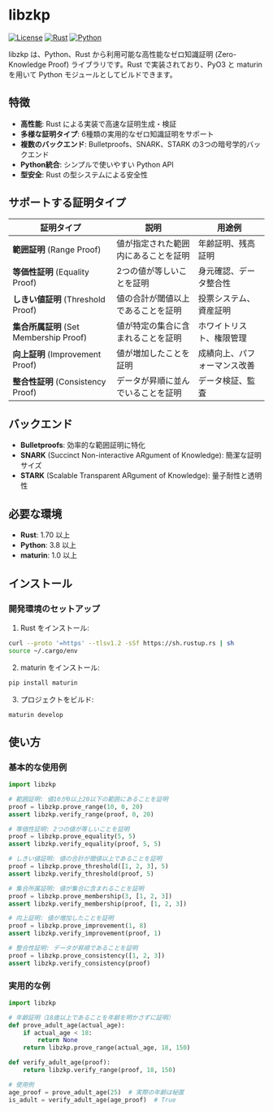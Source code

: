 # libzkp

[![License](https://img.shields.io/badge/license-Apache-2.0-blue.svg)](LICENSE)
[![Rust](https://img.shields.io/badge/rust-1.70+-orange.svg)](https://www.rust-lang.org)
[![Python](https://img.shields.io/badge/python-3.8+-blue.svg)](https://www.python.org)

libzkp は、Python、Rust から利用可能な高性能なゼロ知識証明 (Zero-Knowledge Proof) ライブラリです。Rust で実装されており、PyO3 と maturin を用いて Python モジュールとしてビルドできます。

## 特徴

- **高性能**: Rust による実装で高速な証明生成・検証
- **多様な証明タイプ**: 6種類の実用的なゼロ知識証明をサポート
- **複数のバックエンド**: Bulletproofs、SNARK、STARK の3つの暗号学的バックエンド
- **Python統合**: シンプルで使いやすい Python API
- **型安全**: Rust の型システムによる安全性

## サポートする証明タイプ

| 証明タイプ | 説明 | 用途例 |
|-----------|------|--------|
| **範囲証明** (Range Proof) | 値が指定された範囲内にあることを証明 | 年齢証明、残高証明 |
| **等価性証明** (Equality Proof) | 2つの値が等しいことを証明 | 身元確認、データ整合性 |
| **しきい値証明** (Threshold Proof) | 値の合計が閾値以上であることを証明 | 投票システム、資産証明 |
| **集合所属証明** (Set Membership Proof) | 値が特定の集合に含まれることを証明 | ホワイトリスト、権限管理 |
| **向上証明** (Improvement Proof) | 値が増加したことを証明 | 成績向上、パフォーマンス改善 |
| **整合性証明** (Consistency Proof) | データが昇順に並んでいることを証明 | データ検証、監査 |

## バックエンド

- **Bulletproofs**: 効率的な範囲証明に特化
- **SNARK** (Succinct Non-interactive ARgument of Knowledge): 簡潔な証明サイズ
- **STARK** (Scalable Transparent ARgument of Knowledge): 量子耐性と透明性

## 必要な環境

- **Rust**: 1.70 以上
- **Python**: 3.8 以上
- **maturin**: 1.0 以上

## インストール

### 開発環境のセットアップ

1. Rust をインストール:
```bash
curl --proto '=https' --tlsv1.2 -sSf https://sh.rustup.rs | sh
source ~/.cargo/env
```

2. maturin をインストール:
```bash
pip install maturin
```

3. プロジェクトをビルド:
```bash
maturin develop
```

## 使い方

### 基本的な使用例

```python
import libzkp

# 範囲証明: 値10が0以上20以下の範囲にあることを証明
proof = libzkp.prove_range(10, 0, 20)
assert libzkp.verify_range(proof, 0, 20)

# 等価性証明: 2つの値が等しいことを証明
proof = libzkp.prove_equality(5, 5)
assert libzkp.verify_equality(proof, 5, 5)

# しきい値証明: 値の合計が閾値以上であることを証明
proof = libzkp.prove_threshold([1, 2, 3], 5)
assert libzkp.verify_threshold(proof, 5)

# 集合所属証明: 値が集合に含まれることを証明
proof = libzkp.prove_membership(3, [1, 2, 3])
assert libzkp.verify_membership(proof, [1, 2, 3])

# 向上証明: 値が増加したことを証明
proof = libzkp.prove_improvement(1, 8)
assert libzkp.verify_improvement(proof, 1)

# 整合性証明: データが昇順であることを証明
proof = libzkp.prove_consistency([1, 2, 3])
assert libzkp.verify_consistency(proof)
```

### 実用的な例

```python
import libzkp

# 年齢証明（18歳以上であることを年齢を明かさずに証明）
def prove_adult_age(actual_age):
    if actual_age < 18:
        return None
    return libzkp.prove_range(actual_age, 18, 150)

def verify_adult_age(proof):
    return libzkp.verify_range(proof, 18, 150)

# 使用例
age_proof = prove_adult_age(25)  # 実際の年齢は秘匿
is_adult = verify_adult_age(age_proof)  # True
```
